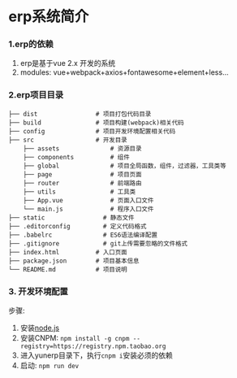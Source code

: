 # erp系统简介

### 1.erp的依赖
<ol>
<li>erp是基于vue 2.x 开发的系统</li>
<li>modules: vue+webpack+axios+fontawesome+element+less...</li>
</ol>

### 2.erp项目目录

```
├── dist                # 项目打包代码目录
├── build               # 项目构建(webpack)相关代码
├── config              # 项目开发环境配置相关代码
├── src                 # 开发目录
    ├── assets              # 资源目录 
    ├── components          # 组件
    ├── global              # 项目全局函数，组件，过滤器，工具类等
    ├── page                # 项目页面
    ├── router              # 前端路由
    ├── utils               # 工具类
    ├── App.vue             # 页面入口文件
    └── main.js             # 程序入口文件
├── static                # 静态文件
├── .editorconfig         # 定义代码格式
├── .babelrc              # ES6语法编译配置
├── .gitignore            # git上传需要忽略的文件格式
├── index.html          # 入口页面
├── package.json        # 项目基本信息
└── README.md           # 项目说明
```

### 3. 开发环境配置

步骤:

1. 安装[node.js](http://nodejs.cn/download/)
2. 安装CNPM: `npm install -g cnpm --registry=https://registry.npm.taobao.org`
3. 进入yunerp目录下，执行`cnpm i`安装必须的依赖
4. 启动: `npm run dev`